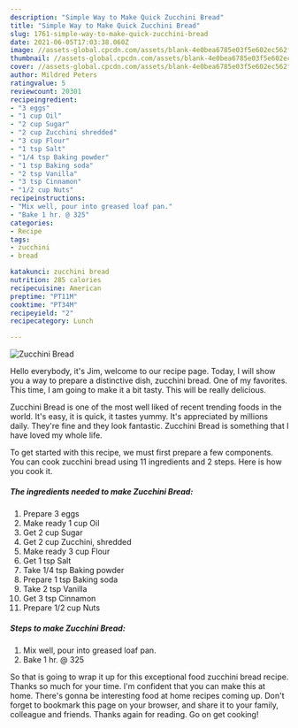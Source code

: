 ```yaml
---
description: "Simple Way to Make Quick Zucchini Bread"
title: "Simple Way to Make Quick Zucchini Bread"
slug: 1761-simple-way-to-make-quick-zucchini-bread
date: 2021-06-05T17:03:38.060Z
image: //assets-global.cpcdn.com/assets/blank-4e0bea6785e03f5e602ec562f230caae08da540cada707380b4fe1bbebba43da.png
thumbnail: //assets-global.cpcdn.com/assets/blank-4e0bea6785e03f5e602ec562f230caae08da540cada707380b4fe1bbebba43da.png
cover: //assets-global.cpcdn.com/assets/blank-4e0bea6785e03f5e602ec562f230caae08da540cada707380b4fe1bbebba43da.png
author: Mildred Peters
ratingvalue: 5
reviewcount: 20301
recipeingredient:
- "3 eggs"
- "1 cup Oil"
- "2 cup Sugar"
- "2 cup Zucchini shredded"
- "3 cup Flour"
- "1 tsp Salt"
- "1/4 tsp Baking powder"
- "1 tsp Baking soda"
- "2 tsp Vanilla"
- "3 tsp Cinnamon"
- "1/2 cup Nuts"
recipeinstructions:
- "Mix well, pour into greased loaf pan."
- "Bake 1 hr. @ 325"
categories:
- Recipe
tags:
- zucchini
- bread

katakunci: zucchini bread 
nutrition: 285 calories
recipecuisine: American
preptime: "PT11M"
cooktime: "PT34M"
recipeyield: "2"
recipecategory: Lunch

---
```



![Zucchini Bread](//assets-global.cpcdn.com/assets/blank-4e0bea6785e03f5e602ec562f230caae08da540cada707380b4fe1bbebba43da.png)

Hello everybody, it's Jim, welcome to our recipe page. Today, I will show you a way to prepare a distinctive dish, zucchini bread. One of my favorites. This time, I am going to make it a bit tasty. This will be really delicious.



Zucchini Bread is one of the most well liked of recent trending foods in the world. It's easy, it is quick, it tastes yummy. It's appreciated by millions daily. They're fine and they look fantastic. Zucchini Bread is something that I have loved my whole life.


To get started with this recipe, we must first prepare a few components. You can cook zucchini bread using 11 ingredients and 2 steps. Here is how you cook it.

<!--inarticleads1-->

##### The ingredients needed to make Zucchini Bread:

1. Prepare 3 eggs
1. Make ready 1 cup Oil
1. Get 2 cup Sugar
1. Get 2 cup Zucchini, shredded
1. Make ready 3 cup Flour
1. Get 1 tsp Salt
1. Take 1/4 tsp Baking powder
1. Prepare 1 tsp Baking soda
1. Take 2 tsp Vanilla
1. Get 3 tsp Cinnamon
1. Prepare 1/2 cup Nuts




<!--inarticleads2-->

##### Steps to make Zucchini Bread:

1. Mix well, pour into greased loaf pan.
1. Bake 1 hr. @ 325




So that is going to wrap it up for this exceptional food zucchini bread recipe. Thanks so much for your time. I'm confident that you can make this at home. There's gonna be interesting food at home recipes coming up. Don't forget to bookmark this page on your browser, and share it to your family, colleague and friends. Thanks again for reading. Go on get cooking!
